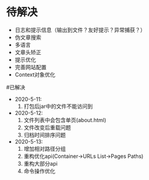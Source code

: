 # 待解决
- 日志和提示信息（输出到文件？友好提示？异常捕获？）
- 伪文章搜索
- 多语言
- 文章头矫正
- 提示优化
- 完善网站配置
- Context对象优化


#已解决
- 2020-5-11:
    1. 打包后jar中的文件不能访问到
- 2020-5-12:
    1. 文件列表中会包含单页(about.html)
    2. 文件改变后重载问题
    3. 归档时间排序问题
- 2020-5-13:
    1. 增加相对路径分组
    2. 重构优化api(Container->URLs List<Page>->Pages Paths)
    3. 重构大部分api
    4. 命令操作优化
    